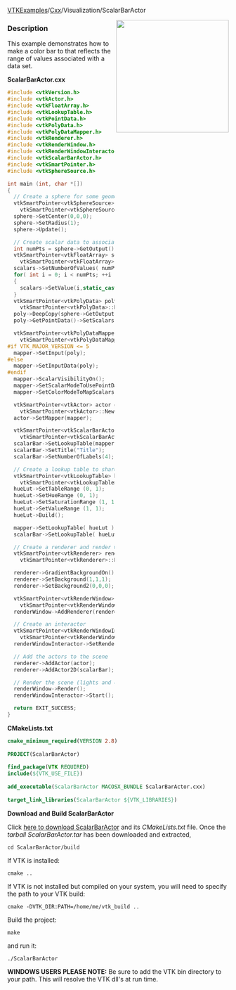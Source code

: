 [VTKExamples](/index/)/[Cxx](/Cxx)/Visualization/ScalarBarActor

<img align="right" src="https://github.com/lorensen/VTKExamples/blob/gh-pages/Testing/Baseline/Visualization/TestScalarBarActor.png?raw=true" width="256" />

### Description
This example demonstrates how to make a color bar to that reflects the range 
of values associated with a data set.

**ScalarBarActor.cxx**
```c++
#include <vtkVersion.h>
#include <vtkActor.h>
#include <vtkFloatArray.h>
#include <vtkLookupTable.h>
#include <vtkPointData.h>
#include <vtkPolyData.h>
#include <vtkPolyDataMapper.h>
#include <vtkRenderer.h>
#include <vtkRenderWindow.h>
#include <vtkRenderWindowInteractor.h>
#include <vtkScalarBarActor.h>
#include <vtkSmartPointer.h>
#include <vtkSphereSource.h>

int main (int, char *[])
{
  // Create a sphere for some geometry
  vtkSmartPointer<vtkSphereSource> sphere =
    vtkSmartPointer<vtkSphereSource>::New();
  sphere->SetCenter(0,0,0);
  sphere->SetRadius(1);
  sphere->Update();

  // Create scalar data to associate with the vertices of the sphere
  int numPts = sphere->GetOutput()->GetPoints()->GetNumberOfPoints();
  vtkSmartPointer<vtkFloatArray> scalars =
    vtkSmartPointer<vtkFloatArray>::New();
  scalars->SetNumberOfValues( numPts );
  for( int i = 0; i < numPts; ++i )
  {
    scalars->SetValue(i,static_cast<float>(i)/numPts);
  }
  vtkSmartPointer<vtkPolyData> poly =
    vtkSmartPointer<vtkPolyData>::New();
  poly->DeepCopy(sphere->GetOutput());
  poly->GetPointData()->SetScalars(scalars);

  vtkSmartPointer<vtkPolyDataMapper> mapper =
    vtkSmartPointer<vtkPolyDataMapper>::New();
#if VTK_MAJOR_VERSION <= 5
  mapper->SetInput(poly);
#else
  mapper->SetInputData(poly);
#endif
  mapper->ScalarVisibilityOn();
  mapper->SetScalarModeToUsePointData();
  mapper->SetColorModeToMapScalars();

  vtkSmartPointer<vtkActor> actor =
    vtkSmartPointer<vtkActor>::New();
  actor->SetMapper(mapper);

  vtkSmartPointer<vtkScalarBarActor> scalarBar =
    vtkSmartPointer<vtkScalarBarActor>::New();
  scalarBar->SetLookupTable(mapper->GetLookupTable());
  scalarBar->SetTitle("Title");
  scalarBar->SetNumberOfLabels(4);

  // Create a lookup table to share between the mapper and the scalarbar
  vtkSmartPointer<vtkLookupTable> hueLut =
    vtkSmartPointer<vtkLookupTable>::New();
  hueLut->SetTableRange (0, 1);
  hueLut->SetHueRange (0, 1);
  hueLut->SetSaturationRange (1, 1);
  hueLut->SetValueRange (1, 1);
  hueLut->Build();

  mapper->SetLookupTable( hueLut );
  scalarBar->SetLookupTable( hueLut );

  // Create a renderer and render window
  vtkSmartPointer<vtkRenderer> renderer =
    vtkSmartPointer<vtkRenderer>::New();

  renderer->GradientBackgroundOn();
  renderer->SetBackground(1,1,1);
  renderer->SetBackground2(0,0,0);

  vtkSmartPointer<vtkRenderWindow> renderWindow =
    vtkSmartPointer<vtkRenderWindow>::New();
  renderWindow->AddRenderer(renderer);

  // Create an interactor
  vtkSmartPointer<vtkRenderWindowInteractor> renderWindowInteractor =
    vtkSmartPointer<vtkRenderWindowInteractor>::New();
  renderWindowInteractor->SetRenderWindow(renderWindow);

  // Add the actors to the scene
  renderer->AddActor(actor);
  renderer->AddActor2D(scalarBar);

  // Render the scene (lights and cameras are created automatically)
  renderWindow->Render();
  renderWindowInteractor->Start();

  return EXIT_SUCCESS;
}
```
**CMakeLists.txt**
```cmake
cmake_minimum_required(VERSION 2.8)
 
PROJECT(ScalarBarActor)
 
find_package(VTK REQUIRED)
include(${VTK_USE_FILE})
 
add_executable(ScalarBarActor MACOSX_BUNDLE ScalarBarActor.cxx)
 
target_link_libraries(ScalarBarActor ${VTK_LIBRARIES})
```

**Download and Build ScalarBarActor**

Click [here to download ScalarBarActor](https://github.com/lorensen/VTKWikiExamplesTarballs/raw/master/ScalarBarActor.tar) and its *CMakeLists.txt* file.
Once the *tarball ScalarBarActor.tar* has been downloaded and extracted,
```
cd ScalarBarActor/build 
```
If VTK is installed:
```
cmake ..
```
If VTK is not installed but compiled on your system, you will need to specify the path to your VTK build:
```
cmake -DVTK_DIR:PATH=/home/me/vtk_build ..
```
Build the project:
```
make
```
and run it:
```
./ScalarBarActor
```
**WINDOWS USERS PLEASE NOTE:** Be sure to add the VTK bin directory to your path. This will resolve the VTK dll's at run time.

